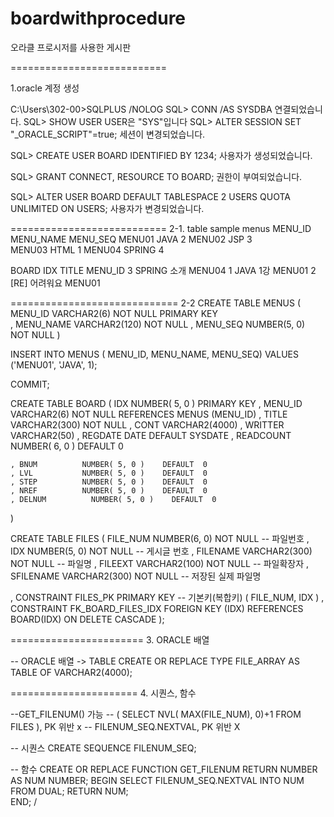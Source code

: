 # boardwithprocedure
오라클 프로시저를 사용한 게시판

===========================


1.oracle 계정 생성

C:\Users\302-00>SQLPLUS /NOLOG
SQL> CONN /AS SYSDBA
연결되었습니다.
SQL> SHOW USER
USER은 "SYS"입니다
SQL> ALTER SESSION SET "_ORACLE_SCRIPT"=true;
세션이 변경되었습니다.

SQL> CREATE USER BOARD IDENTIFIED BY 1234;
사용자가 생성되었습니다.

SQL> GRANT CONNECT, RESOURCE TO BOARD;
권한이 부여되었습니다.

SQL> ALTER USER BOARD DEFAULT TABLESPACE
  2  USERS QUOTA UNLIMITED ON USERS;
사용자가 변경되었습니다.

===========================
2-1. table sample
menus
    MENU_ID  MENU_NAME  MENU_SEQ
    MENU01   JAVA       2
    MENU02   JSP        3     
    MENU03   HTML       1
    MENU04   SPRING     4

BOARD
    IDX     TITLE            MENU_ID
    3      SPRING  소개     MENU04 
    1      JAVA 1강         MENU01
    2       [RE] 어려워요   MENU01
    
=============================
2-2
CREATE TABLE MENUS
(
     MENU_ID     VARCHAR2(6)   NOT  NULL  PRIMARY KEY    
   , MENU_NAME   VARCHAR2(120) NOT  NULL
   , MENU_SEQ    NUMBER(5, 0)  NOT  NULL
)

INSERT INTO MENUS ( MENU_ID, MENU_NAME, MENU_SEQ)
 VALUES  ('MENU01', 'JAVA', 1);

COMMIT;     

CREATE  TABLE  BOARD
(
      IDX           NUMBER( 5, 0 )    PRIMARY KEY
    , MENU_ID       VARCHAR2(6)       NOT NULL
        REFERENCES   MENUS (MENU_ID) 
    , TITLE         VARCHAR2(300)     NOT NULL
    , CONT          VARCHAR2(4000) 
    , WRITTER        VARCHAR2(50) 
    , REGDATE       DATE              DEFAULT  SYSDATE
    , READCOUNT     NUMBER( 6, 0 )    DEFAULT  0
    
    , BNUM          NUMBER( 5, 0 )    DEFAULT  0
    , LVL           NUMBER( 5, 0 )    DEFAULT  0
    , STEP          NUMBER( 5, 0 )    DEFAULT  0
    , NREF          NUMBER( 5, 0 )    DEFAULT  0
    , DELNUM          NUMBER( 5, 0 )    DEFAULT  0
)

CREATE   TABLE    FILES
(
    FILE_NUM     NUMBER(6, 0)  NOT NULL   -- 파일번호
   , IDX         NUMBER(5, 0)  NOT NULL   -- 게시글 번호
   , FILENAME    VARCHAR2(300) NOT NULL   -- 파일명
   , FILEEXT     VARCHAR2(100) NOT NULL   -- 파일확장자
   , SFILENAME   VARCHAR2(300) NOT NULL   -- 저장된 실제 파일명
   
   , CONSTRAINT  FILES_PK     PRIMARY KEY  -- 기본키(복합키) 
     (
          FILE_NUM,
          IDX
     ) 
   , CONSTRAINT  FK_BOARD_FILES_IDX 
     FOREIGN KEY (IDX)
     REFERENCES  BOARD(IDX)
      ON  DELETE CASCADE
);


=======================
3. ORACLE 배열 

-- ORACLE 배열 -> TABLE
CREATE OR REPLACE 
  TYPE FILE_ARRAY 
   AS  TABLE OF
       VARCHAR2(4000);

======================
4. 시퀀스, 함수


--GET_FILENUM() 가능
--  ( SELECT NVL( MAX(FILE_NUM), 0)+1 FROM FILES ),  PK 위반 x
--  FILENUM_SEQ.NEXTVAL, PK 위반 X

-- 시퀀스
CREATE SEQUENCE FILENUM_SEQ;

-- 함수
CREATE  OR REPLACE FUNCTION  GET_FILENUM
RETURN 
   NUMBER   AS NUM  NUMBER;
BEGIN
   SELECT     FILENUM_SEQ.NEXTVAL
     INTO     NUM
     FROM     DUAL;
     RETURN   NUM;                                                             
END;
/
 
